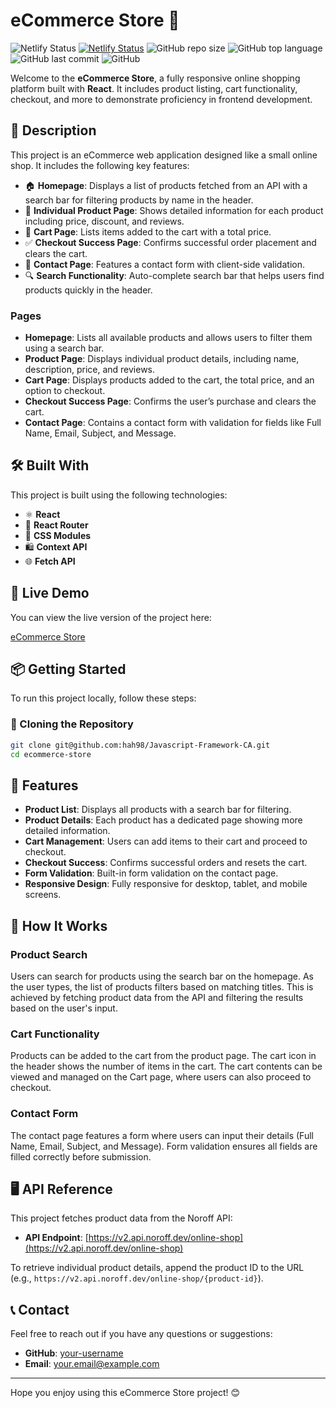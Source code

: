 # eCommerce Store 🛒

![Netlify Status](https://api.netlify.com/api/v1/badges/your-netlify-badge-here/deploy-status)
[![Netlify Status](https://api.netlify.com/api/v1/badges/76578210-c851-4321-8b36-301320e51040/deploy-status)](https://app.netlify.com/sites/jsframeworkcahah98/deploys)
![GitHub repo size](https://img.shields.io/github/repo-size/hah98/Javascript-Framework-CA)
![GitHub top language](https://img.shields.io/github/languages/top/hah98/Javascript-Framework-CA)
![GitHub last commit](https://img.shields.io/github/last-commit/hah98/Javascript-Framework-CA)
![GitHub](https://img.shields.io/github/license/hah98/Javascript-Framework-CA)

Welcome to the **eCommerce Store**, a fully responsive online shopping platform built with **React**. It includes product listing, cart functionality, checkout, and more to demonstrate proficiency in frontend development.

## 📜 Description

This project is an eCommerce web application designed like a small online shop. It includes the following key features:

- 🏠 **Homepage**: Displays a list of products fetched from an API with a search bar for filtering products by name in the header.
- 📄 **Individual Product Page**: Shows detailed information for each product including price, discount, and reviews.
- 🛒 **Cart Page**: Lists items added to the cart with a total price.
- ✅ **Checkout Success Page**: Confirms successful order placement and clears the cart.
- 📝 **Contact Page**: Features a contact form with client-side validation.
- 🔍 **Search Functionality**: Auto-complete search bar that helps users find products quickly in the header.
  
### Pages

- **Homepage**: Lists all available products and allows users to filter them using a search bar.
- **Product Page**: Displays individual product details, including name, description, price, and reviews.
- **Cart Page**: Displays products added to the cart, the total price, and an option to checkout.
- **Checkout Success Page**: Confirms the user’s purchase and clears the cart.
- **Contact Page**: Contains a contact form with validation for fields like Full Name, Email, Subject, and Message.

## 🛠️ Built With

This project is built using the following technologies:

- ⚛️ **React**
- 🧰 **React Router**
- 🎨 **CSS Modules**
- 🛍️ **Context API**
- 🌐 **Fetch API**

## 🚀 Live Demo

You can view the live version of the project here:

[eCommerce Store](https://jsframeworkcahah98.netlify.app/)

## 📦 Getting Started

To run this project locally, follow these steps:

### 🔽 Cloning the Repository

```bash
git clone git@github.com:hah98/Javascript-Framework-CA.git
cd ecommerce-store
```
## 📄 Features

- **Product List**: Displays all products with a search bar for filtering.
- **Product Details**: Each product has a dedicated page showing more detailed information.
- **Cart Management**: Users can add items to their cart and proceed to checkout.
- **Checkout Success**: Confirms successful orders and resets the cart.
- **Form Validation**: Built-in form validation on the contact page.
- **Responsive Design**: Fully responsive for desktop, tablet, and mobile screens.

## 📑 How It Works

### Product Search
Users can search for products using the search bar on the homepage. As the user types, the list of products filters based on matching titles. This is achieved by fetching product data from the API and filtering the results based on the user's input.

### Cart Functionality
Products can be added to the cart from the product page. The cart icon in the header shows the number of items in the cart. The cart contents can be viewed and managed on the Cart page, where users can also proceed to checkout.

### Contact Form
The contact page features a form where users can input their details (Full Name, Email, Subject, and Message). Form validation ensures all fields are filled correctly before submission.

## 🖥️ API Reference

This project fetches product data from the Noroff API:

- **API Endpoint**: [https://v2.api.noroff.dev/online-shop](https://v2.api.noroff.dev/online-shop)

To retrieve individual product details, append the product ID to the URL (e.g., `https://v2.api.noroff.dev/online-shop/{product-id}`).

## 📞 Contact

Feel free to reach out if you have any questions or suggestions:

- **GitHub**: [your-username](https://github.com/your-username)
- **Email**: your.email@example.com

---

Hope you enjoy using this eCommerce Store project! 😊
